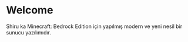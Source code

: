 # Welcome

Shiru ka Minecraft: Bedrock Edition için yapılmış modern ve yeni nesil bir sunucu yazılımıdır.
